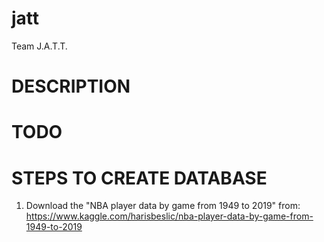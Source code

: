 # jatt
Team J.A.T.T.

# DESCRIPTION
# TODO


# STEPS TO CREATE DATABASE
1. Download the "NBA player data by game from 1949 to 2019" from:
https://www.kaggle.com/harisbeslic/nba-player-data-by-game-from-1949-to-2019
